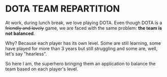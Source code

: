 # DOTA TEAM REPARTITION

At work, during lunch break, we love playing DOTA. Even though DOTA is a ~~friendly and lovely~~ game, we are faced with the same problem: **the team is not balanced**.

Why? Because each player has its own level. Some are still learning, some have played for more than 3 years but still struggling and some are, well, let's say "hearless".

So here I am, the superhero bringing them an application to balance the team based on each player's level.